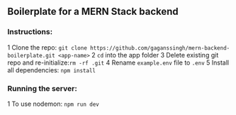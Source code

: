 ## Boilerplate for a MERN Stack backend

### Instructions:
1 Clone the repo: `git clone https://github.com/gaganssingh/mern-backend-boilerplate.git <app-name>`
2 `cd` into the app folder
3 Delete existing git repo and re-initialize:`rm -rf .git`
4 Rename `example.env` file to `.env`
5 Install all dependencies: `npm install`

### Running the server:
1 To use nodemon: `npm run dev`